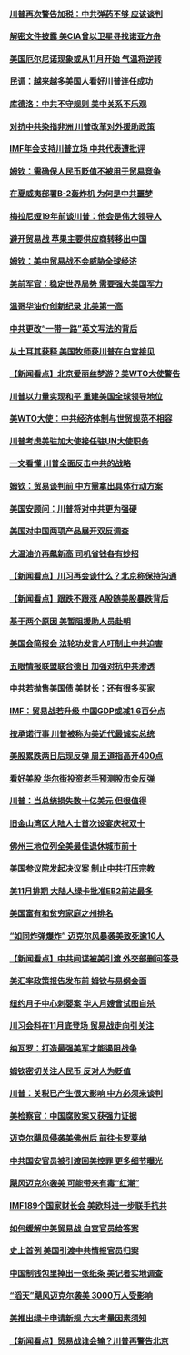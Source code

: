 
#### [川普再次警告加税：中共弹药不够 应该谈判](../pages/nsc412/n10783576.md?t=10151025) 

#### [解密文件披露 美CIA曾以卫星寻找诺亚方舟](../pages/nsc412/n10784301.md?t=10151025) 

#### [美国厄尔尼诺现象或从11月开始 气温将逆转](../pages/nsc412/n10784021.md?t=10151025) 

#### [民调：越来越多美国人看好川普连任成功](../pages/nsc412/n10783996.md?t=10151025) 

#### [库德洛：中共不守规则 美中关系不乐观](../pages/nsc412/n10783682.md?t=10151025) 

#### [对抗中共染指非洲 川普改革对外援助政策](../pages/nsc412/n10783337.md?t=10151025) 

#### [IMF年会支持川普立场 中共代表遭批评](../pages/nsc412/n10783214.md?t=10151025) 

#### [姆钦：需确保人民币贬值不被用于贸易竞争](../pages/nsc412/n10782198.md?t=10151025) 

#### [在夏威夷部署B-2轰炸机 为何是中共噩梦](../pages/nsc412/n10781674.md?t=10151025) 

#### [梅拉尼娅19年前谈川普：他会是伟大领导人](../pages/nsc412/n10782415.md?t=10151025) 

#### [避开贸易战 苹果主要供应商转移出中国](../pages/nsc412/n10781823.md?t=10151025) 

#### [姆钦：美中贸易战不会威胁全球经济](../pages/nsc412/n10782089.md?t=10151025) 

#### [美前军官：稳定世界局势 需要强大美国军力](../pages/nsc412/n10781975.md?t=10151025) 

#### [温哥华油价创新纪录 北美第一高](../pages/nsc412/n10781901.md?t=10151025) 

#### [中共更改“一带一路”英文写法的背后](../pages/nsc412/n10781696.md?t=10151025) 

#### [从土耳其获释 美国牧师获川普在白宫接见](../pages/nsc412/n10781786.md?t=10151025) 

#### [【新闻看点】北京爱丽丝梦游？美WTO大使警告](../pages/nsc412/n10781549.md?t=10151025) 

#### [川普以力量实现和平 重建美国全球领导地位](../pages/nsc412/n10781730.md?t=10151025) 

#### [美WTO大使：中共经济体制与世贸规范不相容](../pages/nsc412/n10781260.md?t=10151025) 

#### [川普考虑美驻加大使接任驻UN大使职务](../pages/nsc412/n10781507.md?t=10151025) 

#### [一文看懂  川普全面反击中共的战略](../pages/nsc412/n10780060.md?t=10151025) 

#### [姆钦：贸易谈判前 中方需拿出具体行动方案](../pages/nsc412/n10780360.md?t=10151025) 

#### [美国安顾问：川普将对中共更为强硬](../pages/nsc412/n10780579.md?t=10151025) 

#### [美国对中国两项产品展开双反调查](../pages/nsc412/n10780059.md?t=10151025) 

#### [大温油价再飙新高 司机省钱各有妙招](../pages/nsc412/n10780183.md?t=10151025) 

#### [【新闻看点】川习再会谈什么？北京称保持沟通](../pages/nsc412/n10780037.md?t=10151025) 

#### [【新闻看点】跟跌不跟涨 A股随美股暴跌背后](../pages/nsc412/n10780057.md?t=10151025) 

#### [基于两个原因 美暂阻援助人员赴朝](../pages/nsc412/n10779723.md?t=10151025) 

#### [美国会简报会 法轮功发言人吁制止中共迫害](../pages/nsc412/n10779649.md?t=10151025) 

#### [五眼情报联盟联合德日 加强对抗中共渗透](../pages/nsc412/n10779555.md?t=10151025) 

#### [中共若抛售美国债 美财长：还有很多买家](../pages/nsc412/n10779551.md?t=10151025) 

#### [IMF：贸易战若升级 中国GDP或减1.6百分点](../pages/nsc412/n10779387.md?t=10151025) 

#### [按承诺行事 川普被称为美近代最诚实总统](../pages/nsc412/n10779378.md?t=10151025) 

#### [美股累跌两日后现反弹 周五道指高开400点](../pages/nsc412/n10777885.md?t=10151025) 

#### [看好美股 华尔街投资老手预测股市会反弹](../pages/nsc412/n10778604.md?t=10151025) 

#### [川普：当总统损失数十亿美元 但很值得](../pages/nsc412/n10778932.md?t=10151025) 

#### [旧金山湾区大陆人士首次设宴庆祝双十](../pages/nsc412/n10778620.md?t=10151025) 

#### [佛州三地位列全美最佳退休城市前十](../pages/nsc412/n10777888.md?t=10151025) 

#### [美国参议院发起决议案 制止中共打压宗教](../pages/nsc412/n10777584.md?t=10151025) 

#### [美11月排期 大陆人绿卡批准EB2前进最多](../pages/nsc412/n10777900.md?t=10151025) 

#### [美国富有和贫穷家庭之州排名](../pages/nsc412/n10777911.md?t=10151025) 

#### [“如同炸弹爆炸” 迈克尔风暴袭美致死逾10人](../pages/nsc412/n10777806.md?t=10151025) 

#### [【新闻看点】中共间谍被美引渡 外交部删问答录](../pages/nsc412/n10777155.md?t=10151025) 

#### [美汇率政策报告发布前 姆钦与易纲会面](../pages/nsc412/n10777156.md?t=10151025) 

#### [纽约月子中心刺婴案 华人月嫂曾试图自杀 ](../pages/nsc412/n10777493.md?t=10151025) 

#### [川习会料在11月底登场 贸易战走向引关注](../pages/nsc412/n10777468.md?t=10151025) 

#### [纳瓦罗：打造最强美军才能遏阻战争](../pages/nsc412/n10777382.md?t=10151025) 

#### [姆钦密切关注人民币 反对人为贬值](../pages/nsc412/n10777297.md?t=10151025) 

#### [川普：关税已产生很大影响 中方必须来谈判](../pages/nsc412/n10777141.md?t=10151025) 

#### [美检察官：中国腐败案又获强力证据](../pages/nsc412/n10777118.md?t=10151025) 

#### [迈克尔飓风侵袭美佛州后 前往卡罗莱纳](../pages/nsc412/n10777049.md?t=10151025) 

#### [中共国安官员被引渡回美控罪 更多细节曝光](../pages/nsc412/n10775561.md?t=10151025) 

#### [飓风迈克尔袭美 可能带来有毒“红潮”](../pages/nsc412/n10776149.md?t=10151025) 

#### [IMF189个国家财长会 美欧料进一步联手抗共](../pages/nsc412/n10775397.md?t=10151025) 

#### [如何缓解中美贸易战 白宫官员给答案](../pages/nsc412/n10775590.md?t=10151025) 

#### [史上首例 美国引渡中共情报官员归案](../pages/nsc412/n10775224.md?t=10151025) 

#### [中国制钱包里掉出一张纸条 美记者实地调查](../pages/nsc412/n10775105.md?t=10151025) 

#### [“滔天”飓风迈克尔袭美 3000万人受影响](../pages/nsc412/n10775248.md?t=10151025) 

#### [美推出绿卡申请新规 六大考量因素须知](../pages/nsc412/n10774920.md?t=10151025) 

#### [【新闻看点】贸易战谁会输？川普再警告北京](../pages/nsc412/n10774769.md?t=10151025) 

